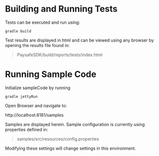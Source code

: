 # Building and Running Tests

Tests can be executed and run using:

    gradle build

Test results are displayed in html and can be viewed using any browser by opening the results file found in:

> PaysafeSDK/build/reports/tests/index.html

# Running Sample Code

Initialize sampleCode by running

    gradle jettyRun

Open Browser and navigate to:

http://localhost:8181/samples

Samples are displayed herein. Sample configuration is currently using properties defined in:

> samples/src/resources/config.properties

Modifying these settings will change settings in this environment.


